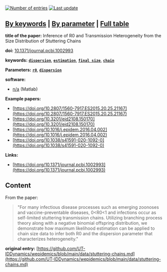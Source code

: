 <!--DO NOT EDIT BY HAND-->
 
#   
 

[![Number of entries](https://img.shields.io/badge/dynamic/json?label=Entries&query=message&url=https%3A%2F%2Fut-iddynamics.github.io%2Fwepidemics%2Finfo%2Fentries.json)](https://github.com/UT-IDDynamics/wepidemics) [![Last update](https://img.shields.io/github/last-commit/UT-IDDynamics/wepidemics)](https://github.com/UT-IDDynamics/wepidemics)

[**By keywords**](../by-keyword.md) \| [**By parameter**](../by-parameter.md) \| [**Full table**](../full-table.md)
---
 
 
**title of the paper:** Inference of R0 and Transmission Heterogeneity from the Size Distribution of Stuttering Chains
 
**doi:** [10.1371/journal.pcbi.1002993](https://doi.org/10.1371/journal.pcbi.1002993)
 

**keywords:** [**`dispersion`**](../by-keyword.md#dispersion), [**`estimation`**](../by-keyword.md#estimation), [**`final size`**](../by-keyword.md#final-size), [**`chain`**](../by-keyword.md#chain) 

**Parameters:** [**`r0`**](../by-parameter.md#r0), [**`dispersion`**](../by-parameter.md#dispersion) 

**software:**
 
 - [n/a](https://doi.org/10.1371/journal.pcbi.1002993.s003) (Matlab) 

**Example papers:**
 
 - [https://doi.org/10.2807/1560-7917.ES2015.20.25.21167](https://doi.org/10.2807/1560-7917.ES2015.20.25.21167) 
 - [https://doi.org/10.3201/eid2108.150170](https://doi.org/10.3201/eid2108.150170) 
 - [https://doi.org/10.1016/j.epidem.2016.04.002](https://doi.org/10.1016/j.epidem.2016.04.002) 
 - [https://doi.org/10.1038/s41591-020-1092-0](https://doi.org/10.1038/s41591-020-1092-0) 

**Links:**
 
 - [https://doi.org/10.1371/journal.pcbi.1002993](https://doi.org/10.1371/journal.pcbi.1002993) 


## Content



From the paper: 

> "For many infectious disease processes such as emerging zoonoses and vaccine-preventable diseases, 0\<R0\<1 and infections occur as self-limited stuttering transmission chains. Utilizing branching process theory along with a negative binomial offspring distribution, we demonstrate how maximum likelihood estimation can be applied to chain size data to infer both R0 and the dispersion parameter that characterizes heterogeneity."






 **original entry:**  [https://github.com/UT-IDDynamics/wepidemics/blob/main/data/stuttering-chains.md](https://github.com/UT-IDDynamics/wepidemics/blob/main/data/stuttering-chains.md) 
